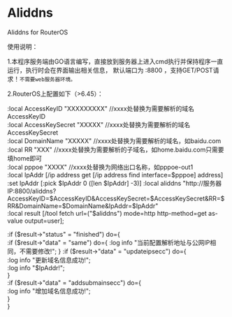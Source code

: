 # Aliddns
Aliddns for  RouterOS

使用说明：

  1.本程序服务端由GO语言编写，直接放到服务器上进入cmd执行并保持程序一直运行，执行时会在界面输出相关信息，
  默认端口为 :8800 ，支持GET/POST请求！`不需要web服务器环境。`    
  
  2.RouterOS上配置如下（>6.45）：  
  
:local AccessKeyID "XXXXXXXXX"   //xxxx处替换为需要解析的域名AccessKeyID  
:local AccessKeySecret "XXXXX"   //xxxx处替换为需要解析的域名AccessKeySecret  
:local DomainName "XXXXX"  //xxxx处替换为需要解析的域名，如baidu.com  
:local RR "XXX"  //xxxx处替换为需要解析的子域名，如home.baidu.com只需要填home即可  
:local pppoe "XXXX"  //xxxx处替换为网络出口名称，如pppoe-out1  
:local IpAddr [/ip address get [/ip address find interface=$pppoe] address]  
:set IpAddr [:pick $IpAddr 0 ([len $IpAddr] -3)]  
:local aliddns "http://服务器IP:8800/aliddns?AccessKeyID=$AccessKeyID&AccessKeySecret=$AccessKeySecret&RR=$RR&DomainName=$DomainName&IpAddr=$IpAddr"  
:local result [/tool fetch url=("$aliddns")  mode=http http-method=get     as-value output=user];  

:if ($result->"status" = "finished") do={  
:if ($result->"data" = "same") do={  
:log info "当前配置解析地址与公网IP相同，不需要修改!";  
}  
:if ($result->"data" = "updateipsecc") do={  
:log info "更新域名信息成功!";  
:log info "$IpAddr!";  
}  
:if ($result->"data" = "addsubmainsecc") do={  
:log info "增加域名信息成功!";  
}  
}  
